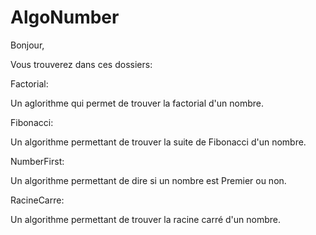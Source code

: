 # AlgoNumber

Bonjour, 

Vous trouverez dans ces dossiers:

Factorial:

Un aglorithme qui permet de trouver la factorial d'un nombre.

Fibonacci:

Un algorithme permettant de trouver la suite de Fibonacci d'un nombre.

NumberFirst:

Un algorithme permettant de dire si un nombre est Premier ou non.

RacineCarre:

Un algorithme permettant de trouver la racine carré d'un nombre.
